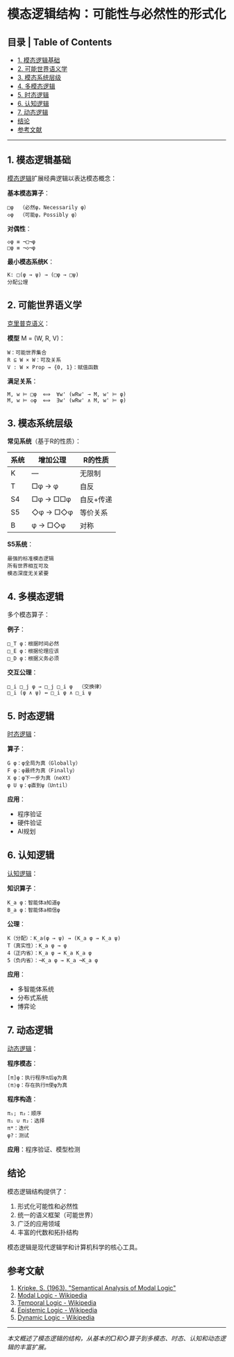 # 模态逻辑结构：可能性与必然性的形式化

## 目录 | Table of Contents

- [1. 模态逻辑基础](#1-模态逻辑基础)
- [2. 可能世界语义学](#2-可能世界语义学)
- [3. 模态系统层级](#3-模态系统层级)
- [4. 多模态逻辑](#4-多模态逻辑)
- [5. 时态逻辑](#5-时态逻辑)
- [6. 认知逻辑](#6-认知逻辑)
- [7. 动态逻辑](#7-动态逻辑)
- [结论](#结论)
- [参考文献](#参考文献)

---

## 1. 模态逻辑基础

[模态逻辑](https://en.wikipedia.org/wiki/Modal_logic)扩展经典逻辑以表达模态概念：

**基本模态算子**：
```
□φ  （必然φ，Necessarily φ）
◇φ  （可能φ，Possibly φ）
```

**对偶性**：
```
◇φ ≡ ¬□¬φ
□φ ≡ ¬◇¬φ
```

**最小模态系统K**：
```
K: □(φ → ψ) → (□φ → □ψ)
分配公理
```

## 2. 可能世界语义学

[克里普克语义](https://en.wikipedia.org/wiki/Kripke_semantics)：

**模型** M = (W, R, V)：
```
W：可能世界集合
R ⊆ W × W：可及关系
V : W × Prop → {0, 1}：赋值函数
```

**满足关系**：
```
M, w ⊨ □φ  ⟺  ∀w' (wRw' → M, w' ⊨ φ)
M, w ⊨ ◇φ  ⟺  ∃w' (wRw' ∧ M, w' ⊨ φ)
```

## 3. 模态系统层级

**常见系统**（基于R的性质）：

| 系统 | 增加公理 | R的性质 |
|------|---------|---------|
| K | — | 无限制 |
| T | □φ → φ | 自反 |
| S4 | □φ → □□φ | 自反+传递 |
| S5 | ◇φ → □◇φ | 等价关系 |
| B | φ → □◇φ | 对称 |

**S5系统**：
```
最强的标准模态逻辑
所有世界相互可及
模态深度无关紧要
```

## 4. 多模态逻辑

多个模态算子：

**例子**：
```
□_T φ：根据时间必然
□_E φ：根据伦理应该
□_D φ：根据义务必须
```

**交互公理**：
```
□_i □_j φ → □_j □_i φ  （交换律）
□_i (φ ∧ ψ) ↔ □_i φ ∧ □_i ψ
```

## 5. 时态逻辑

[时态逻辑](https://en.wikipedia.org/wiki/Temporal_logic)：

**算子**：
```
G φ：φ全局为真（Globally）
F φ：φ最终为真（Finally）
X φ：φ下一步为真（neXt）
φ U ψ：φ直到ψ（Until）
```

**应用**：
- 程序验证
- 硬件验证
- AI规划

## 6. 认知逻辑

[认知逻辑](https://en.wikipedia.org/wiki/Epistemic_modal_logic)：

**知识算子**：
```
K_a φ：智能体a知道φ
B_a φ：智能体a相信φ
```

**公理**：
```
K（分配）：K_a(φ → ψ) → (K_a φ → K_a ψ)
T（真实性）：K_a φ → φ
4（正内省）：K_a φ → K_a K_a φ
5（负内省）：¬K_a φ → K_a ¬K_a φ
```

**应用**：
- 多智能体系统
- 分布式系统
- 博弈论

## 7. 动态逻辑

[动态逻辑](https://en.wikipedia.org/wiki/Dynamic_logic_(modal_logic))：

**程序模态**：
```
[π]φ：执行程序π后φ为真
⟨π⟩φ：存在执行π使φ为真
```

**程序构造**：
```
π₁; π₂：顺序
π₁ ∪ π₂：选择
π*：迭代
φ?：测试
```

**应用**：程序验证、模型检测

## 结论

模态逻辑结构提供了：
1. 形式化可能性和必然性
2. 统一的语义框架（可能世界）
3. 广泛的应用领域
4. 丰富的代数和拓扑结构

模态逻辑是现代逻辑学和计算机科学的核心工具。

## 参考文献

1. [Kripke, S. (1963). "Semantical Analysis of Modal Logic"](https://en.wikipedia.org/wiki/Kripke_semantics)
2. [Modal Logic - Wikipedia](https://en.wikipedia.org/wiki/Modal_logic)
3. [Temporal Logic - Wikipedia](https://en.wikipedia.org/wiki/Temporal_logic)
4. [Epistemic Logic - Wikipedia](https://en.wikipedia.org/wiki/Epistemic_modal_logic)
5. [Dynamic Logic - Wikipedia](https://en.wikipedia.org/wiki/Dynamic_logic_(modal_logic))

---

*本文概述了模态逻辑的结构，从基本的□和◇算子到多模态、时态、认知和动态逻辑的丰富扩展。*

